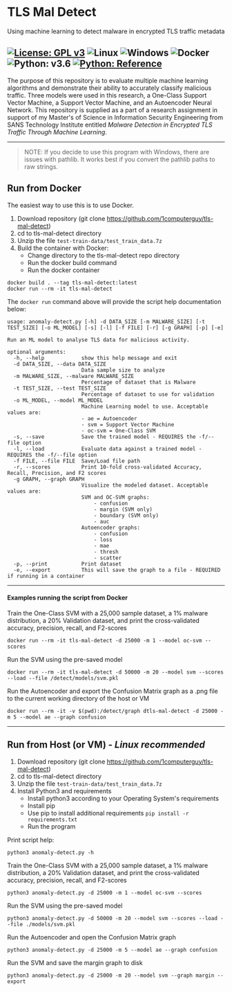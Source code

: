 # TLS Mal Detect
Using machine learning to detect malware in encrypted TLS traffic metadata

[![License: GPL v3](https://img.shields.io/badge/License-GPLv3-blue.svg)](https://www.gnu.org/licenses/gpl-3.0)
![Linux](https://img.shields.io/badge/Supports-Linux-green.svg)
![Windows](https://img.shields.io/badge/Supports-Windows-green.svg)
![Docker](https://img.shields.io/badge/Supports-Docker-red.svg)
![Python: v3.6](https://img.shields.io/badge/Python-3.6-blue.svg)
[![Python: Reference](https://img.shields.io/badge/Python-Reference-blue.svg)](https://docs.python.org/3.9/)
---

The purpose of this repository is to evaluate multiple machine learning algorithms and demonstrate their ability to accurately classify malicious traffic. Three models were used in this research, a One-Class Support Vector Machine, a Support Vector Machine, and an Autoencoder Neural Network. This repository is supplied as a part of a research assignment in support of my Master's of Science in Information Security Engineering from SANS Technology Institute entitled *Malware Detection in Encrypted TLS Traffic Through Machine Learning*.

---

> NOTE: If you decide to use this program with Windows, there are issues with pathlib. It works best if you convert the pathlib paths to raw strings.

## Run from Docker

The easiest way to use this is to use Docker.
1. Download repository (git clone https://github.com/1computerguy/tls-mal-detect)
2. cd to tls-mal-detect directory
3. Unzip the file `test-train-data/test_train_data.7z`
4. Build the container with Docker:
    - Change directory to the tls-mal-detect repo directory
    - Run the docker build command
    - Run the docker container

```
docker build . --tag tls-mal-detect:latest
docker run --rm -it tls-mal-detect
```

The `docker run` command above will provide the script help documentation below:
```
usage: anomaly-detect.py [-h] -d DATA_SIZE [-m MALWARE_SIZE] [-t TEST_SIZE] [-o ML_MODEL] [-s] [-l] [-f FILE] [-r] [-g GRAPH] [-p] [-e]

Run an ML model to analyse TLS data for malicious activity.

optional arguments:
  -h, --help            show this help message and exit
  -d DATA_SIZE, --data DATA_SIZE
                        Data sample size to analyze
  -m MALWARE_SIZE, --malware MALWARE_SIZE
                        Percentage of dataset that is Malware
  -t TEST_SIZE, --test TEST_SIZE
                        Percentage of dataset to use for validation
  -o ML_MODEL, --model ML_MODEL
                        Machine Learning model to use. Acceptable values are:
                        - ae = Autoencoder
                        - svm = Support Vector Machine
                        - oc-svm = One-Class SVM
  -s, --save            Save the trained model - REQUIRES the -f/--file option
  -l, --load            Evaluate data against a trained model - REQUIRES the -f/--file option
  -f FILE, --file FILE  Save/Load file path
  -r, --scores          Print 10-fold cross-validated Accuracy, Recall, Precision, and F2 scores
  -g GRAPH, --graph GRAPH
                        Visualize the modeled dataset. Acceptable values are:
                        SVM and OC-SVM graphs:
                            - confusion
                            - margin (SVM only)
                            - boundary (SVM only)
                            - auc
                        Autoencoder graphs:
                            - confusion
                            - loss
                            - mae
                            - thresh
                            - scatter
  -p, --print           Print dataset
  -e, --export          This will save the graph to a file - REQUIRED if running in a container
```

---

#### Examples running the script from Docker


Train the One-Class SVM with a 25,000 sample dataset, a 1% malware distribution, a 20% Validation dataset, and print the cross-validated accuracy, precision, recall, and F2-scores

```
docker run --rm -it tls-mal-detect -d 25000 -m 1 --model oc-svm --scores
```

Run the SVM using the pre-saved model

```
docker run --rm -it tls-mal-detect -d 50000 -m 20 --model svm --scores --load --file /detect/models/svm.pkl
```

Run the Autoencoder and export the Confusion Matrix graph as a .png file to the current working directory of the host or VM

```
docker run --rm -it -v $(pwd):/detect/graph dtls-mal-detect -d 25000 -m 5 --model ae --graph confusion
```

---

## Run from Host (or VM) - *Linux recommended*
1. Download repository (git clone https://github.com/1computerguy/tls-mal-detect)
2. cd to tls-mal-detect directory
3. Unzip the file `test-train-data/test_train_data.7z`
4. Install Python3 and requirements
    - Install python3 according to your Operating System's requirements
    - Install pip
    - Use pip to install additional requirements `pip install -r requirements.txt`
    - Run the program

Print script help:

```
python3 anomaly-detect.py -h
```

Train the One-Class SVM with a 25,000 sample dataset, a 1% malware distribution, a 20% Validation dataset, and print the cross-validated accuracy, precision, recall, and F2-scores

```
python3 anomaly-detect.py -d 25000 -m 1 --model oc-svm --scores
```

Run the SVM using the pre-saved model

```
python3 anomaly-detect.py -d 50000 -m 20 --model svm --scores --load --file ./models/svm.pkl
```

Run the Autoencoder and open the Confusion Matrix graph

```
python3 anomaly-detect.py -d 25000 -m 5 --model ae --graph confusion
```

Run the SVM and save the margin graph to disk

```
python3 anomaly-detect.py -d 25000 -m 20 --model svm --graph margin --export
```
